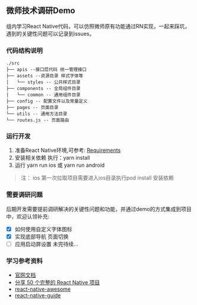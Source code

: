 ## 微师技术调研Demo
组内学习React Native代码，可以仿照微师原有功能通过RN实现，一起来踩坑，遇到的关键性问题可以记录到issues。

### 代码结构说明
```
./src
├── apis --接口层代码 统一管理接口        
├── assets --资源目录 样式字体等
│   └── styles -- 公共样式目录
├── components -- 全局组件目录
│   └── common -- 通用组件目录
├── config -- 配置文件以及常量定义
├── pages -- 页面目录
└── utils -- 通用方法目录
└── routes.js -- 页面路由
```


### 运行开发
1. 准备React Native环境,可参考: [Requirements](https://reactnative.cn/docs/getting-started.html)
2. 安装相关依赖 执行：yarn install
3. 运行 yarn run ios 或 yarn run android

> 注： ios 第一次拉取项目需要进入ios目录执行pod install 安装依赖

### 需要调研问题
后期开发需要提前调研解决的关键性问题和功能，并通过demo的方式集成到项目中，欢迎认领补充:
- [x] 如何使用自定义字体图标
- [x] 实现底部导航 页面切换
- [ ] 应用启动屏设置
未完待续...

### 学习参考资料
- [官网文档](https://reactnative.cn/)
- [分享 50 个完整的 React Native 项目](https://juejin.im/post/58f37cb361ff4b0058f9824a)
- [react-native-awesome](https://github.com/crazycodeboy/react-native-awesome)
- [react-native-guide](https://github.com/reactnativecn/react-native-guide)

